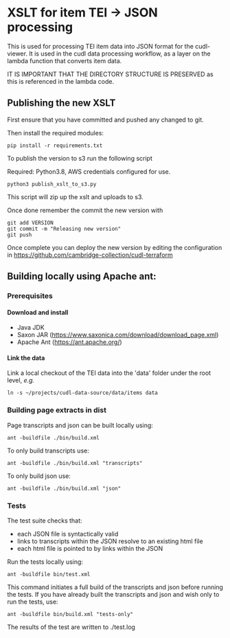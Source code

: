 # XSLT for item TEI -> JSON processing

This is used for processing TEI item data into JSON format for the cudl-viewer.
It is used in the cudl data processing workflow, as a layer on the lambda function that converts item data.

IT IS IMPORTANT THAT THE DIRECTORY STRUCTURE IS PRESERVED as this is referenced in the lambda code.

## Publishing the new XSLT 

First ensure that you have committed and pushed any changed to git.

Then install the required modules:

    pip install -r requirements.txt

To publish the version to s3 run the following script

Required: Python3.8, AWS credentials configured for use.

    python3 publish_xslt_to_s3.py

This script will zip up the xslt and uploads to s3.

Once done remember the commit the new version with

    git add VERSION
    git commit -m "Releasing new version"
    git push

Once complete you can deploy the new version by editing the configuration in
<https://github.com/cambridge-collection/cudl-terraform>

## Building locally using Apache ant:

### Prerequisites

#### Download and install
- Java JDK
- Saxon JAR (<https://www.saxonica.com/download/download_page.xml>)
- Apache Ant (<https://ant.apache.org/>)

#### Link the data 

Link a local checkout of the TEI data into the 'data' folder under the root level,
*e.g.*

    ln -s ~/projects/cudl-data-source/data/items data

### Building page extracts in dist

Page transcripts and json can be built locally using:

    ant -buildfile ./bin/build.xml
    
To only build transcripts use:

    ant -buildfile ./bin/build.xml "transcripts"

To only build json use:

    ant -buildfile ./bin/build.xml "json"
    
### Tests

The test suite checks that:

- each JSON file is syntactically valid
- links to transcripts within the JSON resolve to an existing html file 
- each html file is pointed to by links within the JSON

Run the tests locally using:

    ant -buildfile bin/test.xml
    
This command initiates a full build of the transcripts and json before running the tests. If you have already built the transcripts and json and wish only to run the tests, use:

    ant -buildfile bin/build.xml "tests-only"
    
The results of the test are written to ./test.log